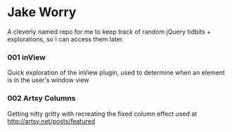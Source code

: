 # Jake Worry

A cleverly named repo for me to keep track of random jQuery tidbits + explorations, so I can access them later.

### 001 inView

Quick exploration of the inView plugin, used to determine when an element is in the user's window view

### 002 Artsy Columns

Getting nitty gritty with recreating the fixed column effect used at http://artsy.net/posts/featured 